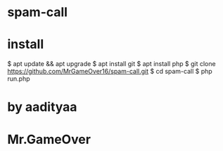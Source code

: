 # spam-call
# install

  $ apt update && apt upgrade
  $ apt install git
  $ apt install php
  $ git clone https://github.com/MrGameOver16/spam-call.git
  $ cd spam-call
  $ php run.php

# by aadityaa
# Mr.GameOver
